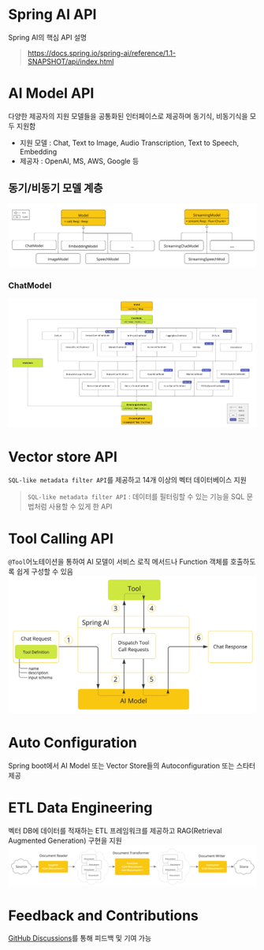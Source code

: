 # Spring AI API
Spring AI의 핵심 API 설명
> https://docs.spring.io/spring-ai/reference/1.1-SNAPSHOT/api/index.html

# AI Model API
다양한 제공자의 지원 모델들을 공통화된 인터페이스로 제공하며 동기식, 비동기식을 모두 지원함
- 지원 모델 : Chat, Text to Image, Audio Transcription, Text to Speech, Embedding
- 제공자 : OpenAI, MS, AWS, Google 등

## 동기/비동기 모델 계층
![img.png](images/spring-ai-api-model-hierarchy.png)
### ChatModel
![img.png](images/spring-ai-chat-model-hierarchy.png)

# Vector store API
`SQL-like metadata filter API`를 제공하고 14개 이상의 벡터 데이터베이스 지원 
> `SQL-like metadata filter API` : 데이터를 필터링할 수 있는 기능을 SQL 문법처럼 사용할 수 있게 한 API

# Tool Calling API
`@Tool`어노테이션을 통하여 AI 모델이 서비스 로직 메서드나 Function 객체를 호출하도록 쉽게 구성할 수 있음
![img.png](images/tool-calling.png)

# Auto Configuration
Spring boot에서 AI Model 또는 Vector Store들의 Autoconfiguration 또는 스타터 제공

# ETL Data Engineering
벡터 DB에 데이터를 적재하는 ETL 프레임워크를 제공하고 RAG(Retrieval Augmented Generation) 구현을 지원
![img.png](images/etl-sample.png)

# Feedback and Contributions
[GitHub Discussions](https://github.com/spring-projects/spring-ai/discussions)를 통해 피드백 및 기여 가능


